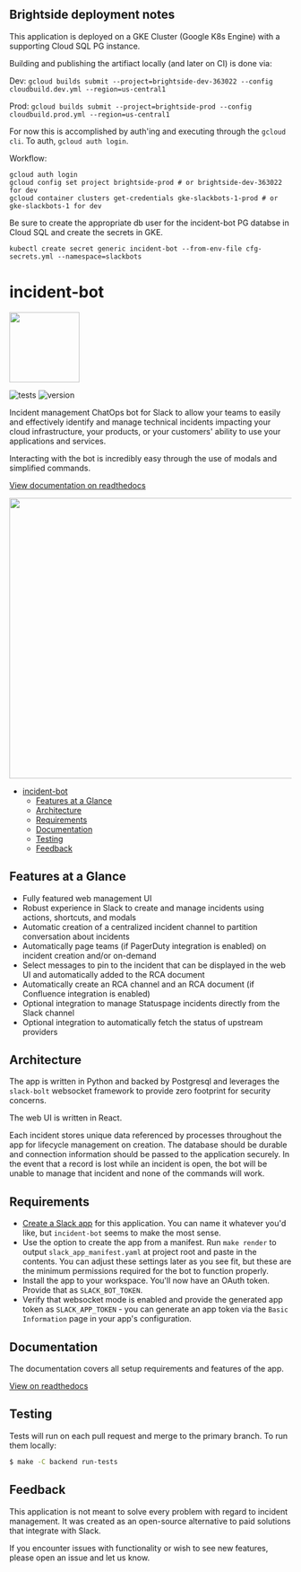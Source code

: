## Brightside deployment notes
This application is deployed on a GKE Cluster (Google K8s Engine) with a supporting Cloud SQL PG instance.

Building and publishing the artifiact locally (and later on CI) is done via:

Dev: `gcloud builds submit --project=brightside-dev-363022 --config cloudbuild.dev.yml --region=us-central1`

Prod: `gcloud builds submit --project=brightside-prod --config cloudbuild.prod.yml --region=us-central1`

For now this is accomplished by auth'ing and executing through the `gcloud cli`. To auth, `gcloud auth login`.


Workflow:
```
gcloud auth login
gcloud config set project brightside-prod # or brightside-dev-363022 for dev
gcloud container clusters get-credentials gke-slackbots-1-prod # or gke-slackbots-1 for dev
```

Be sure to create the appropriate db user for the incident-bot PG databse in Cloud SQL and create the secrets in GKE.
```
kubectl create secret generic incident-bot --from-env-file cfg-secrets.yml --namespace=slackbots
```
# incident-bot

<img src="https://github.com/echoboomer/incident-bot/blob/main/assets/bot.png" width="125" height="125">

![tests](https://github.com/echoboomer/incident-bot/actions/workflows/tests.yml/badge.svg)
![version](https://img.shields.io/github/v/release/echoboomer/incident-bot)

Incident management ChatOps bot for Slack to allow your teams to easily and effectively identify and manage technical incidents impacting your cloud infrastructure, your products, or your customers' ability to use your applications and services.

Interacting with the bot is incredibly easy through the use of modals and simplified commands.

[View documentation on readthedocs](https://incident-bot.readthedocs.io/en/latest/)

<img src="https://github.com/echoboomer/incident-bot/blob/main/assets/incident-bot-demo-1.gif" width="700" height="500" />

- [incident-bot](#incident-bot)
  - [Features at a Glance](#features-at-a-glance)
  - [Architecture](#architecture)
  - [Requirements](#requirements)
  - [Documentation](#documentation)
  - [Testing](#testing)
  - [Feedback](#feedback)

## Features at a Glance

- Fully featured web management UI
- Robust experience in Slack to create and manage incidents using actions, shortcuts, and modals
- Automatic creation of a centralized incident channel to partition conversation about incidents
- Automatically page teams (if PagerDuty integration is enabled) on incident creation and/or on-demand
- Select messages to pin to the incident that can be displayed in the web UI and automatically added to the RCA document
- Automatically create an RCA channel and an RCA document (if Confluence integration is enabled)
- Optional integration to manage Statuspage incidents directly from the Slack channel
- Optional integration to automatically fetch the status of upstream providers

## Architecture

The app is written in Python and backed by Postgresql and leverages the `slack-bolt` websocket framework to provide zero footprint for security concerns.

The web UI is written in React.

Each incident stores unique data referenced by processes throughout the app for lifecycle management on creation. The database should be durable and connection information should be passed to the application securely. In the event that a record is lost while an incident is open, the bot will be unable to manage that incident and none of the commands will work.

## Requirements

- [Create a Slack app](https://api.slack.com/apps?new_app=1) for this application. You can name it whatever you'd like, but `incident-bot` seems to make the most sense.
- Use the option to create the app from a manifest. Run `make render` to output `slack_app_manifest.yaml` at project root and paste in the contents. You can adjust these settings later as you see fit, but these are the minimum permissions required for the bot to function properly.
- Install the app to your workspace. You'll now have an OAuth token. Provide that as `SLACK_BOT_TOKEN`.
- Verify that websocket mode is enabled and provide the generated app token as `SLACK_APP_TOKEN` - you can generate an app token via the `Basic Information` page in your app's configuration.

## Documentation

The documentation covers all setup requirements and features of the app.

[View on readthedocs](https://incident-bot.readthedocs.io/en/latest/)

## Testing

Tests will run on each pull request and merge to the primary branch. To run them locally:

```bash
$ make -C backend run-tests
```

## Feedback

This application is not meant to solve every problem with regard to incident management. It was created as an open-source alternative to paid solutions that integrate with Slack.

If you encounter issues with functionality or wish to see new features, please open an issue and let us know.
